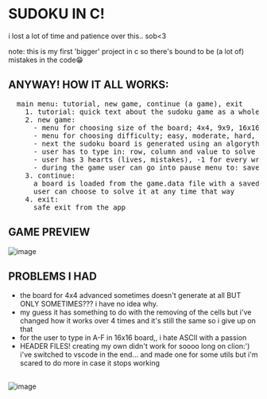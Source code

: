 # SUDOKU IN C!
i lost a lot of time and patience over this.. sob<3

note: this is my first 'bigger' project in c so there's bound to be (a lot of) mistakes in the code😁

## ANYWAY! HOW IT ALL WORKS:
<pre>
  main menu: tutorial, new game, continue (a game), exit
    1. tutorial: quick text about the sudoku game as a whole
    2. new game:
      - menu for choosing size of the board; 4x4, 9x9, 16x16
      - menu for choosing difficulty; easy, moderate, hard, advanced
      - next the sudoku board is generated using an algorythm
      - user has to type in: row, column and value to solve the given board
      - user has 3 hearts (lives, mistakes), -1 for every wrongly placed value on the board, 0 = game over
      - during the game user can go into pause menu to: save the game to a file, continue playing and to exit safely
    3. continue:
      a board is loaded from the game.data file with a saved sudoku puzzle
      user can choose to solve it at any time that way
    4. exit: 
      safe exit from the app
</pre>
## GAME PREVIEW
![image](https://github.com/user-attachments/assets/16be0418-4584-46f5-b8cd-4bec36925415)

## PROBLEMS I HAD
- the board for 4x4 advanced sometimes doesn't generate at all BUT ONLY SOMETIMES??? i have no idea why.
- my guess it has something to do with the removing of the cells but i've changed how it works over 4 times and it's still the same so i give up on that
- for the user to type in A-F in 16x16 board,, i hate ASCII with a passion
- HEADER FILES! creating my own didn't work for soooo long on clion:') i've switched to vscode in the end... and made one for some utils but i'm scared to do more in case it stops working

##

![image](https://github.com/user-attachments/assets/c981f70c-860a-4622-a332-a812f7f3bd20)

